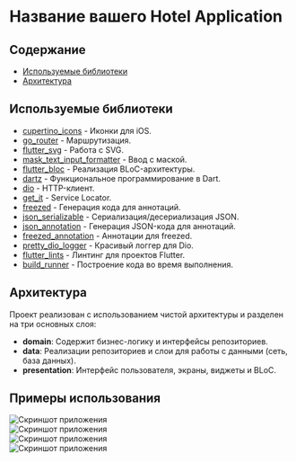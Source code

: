 # Название вашего Hotel Application

## Содержание

- [Используемые библиотеки](#используемые-библиотеки)
- [Архитектура](#архитектура)

## Используемые библиотеки

- [cupertino_icons](https://pub.dev/packages/cupertino_icons) - Иконки для iOS.
- [go_router](https://pub.dev/packages/go_router) - Маршрутизация.
- [flutter_svg](https://pub.dev/packages/flutter_svg) - Работа с SVG.
- [mask_text_input_formatter](https://pub.dev/packages/mask_text_input_formatter) - Ввод с маской.
- [flutter_bloc](https://pub.dev/packages/flutter_bloc) - Реализация BLoC-архитектуры.
- [dartz](https://pub.dev/packages/dartz) - Функциональное программирование в Dart.
- [dio](https://pub.dev/packages/dio) - HTTP-клиент.
- [get_it](https://pub.dev/packages/get_it) - Service Locator.
- [freezed](https://pub.dev/packages/freezed) - Генерация кода для аннотаций.
- [json_serializable](https://pub.dev/packages/json_serializable) - Сериализация/десериализация JSON.
- [json_annotation](https://pub.dev/packages/json_annotation) - Генерация JSON-кода для аннотаций.
- [freezed_annotation](https://pub.dev/packages/freezed_annotation) - Аннотации для freezed.
- [pretty_dio_logger](https://pub.dev/packages/pretty_dio_logger) - Красивый логгер для Dio.
- [flutter_lints](https://pub.dev/packages/flutter_lints) - Линтинг для проектов Flutter.
- [build_runner](https://pub.dev/packages/build_runner) - Построение кода во время выполнения.

## Архитектура

Проект реализован с использованием чистой архитектуры и разделен на три основных слоя:

- **domain**: Содержит бизнес-логику и интерфейсы репозиториев.
- **data**: Реализации репозиториев и слои для работы с данными (сеть, база данных).
- **presentation**: Интерфейс пользователя, экраны, виджеты и BLoC.

## Примеры использования

![Скриншот приложения](img_readme/Отель.png) </br>
![Скриншот приложения](img_readme/Номер.png) </br>
![Скриншот приложения](img_readme/Бронирование.png) </br>
![Скриншот приложения](img_readme/Оплачено.png) </br>
